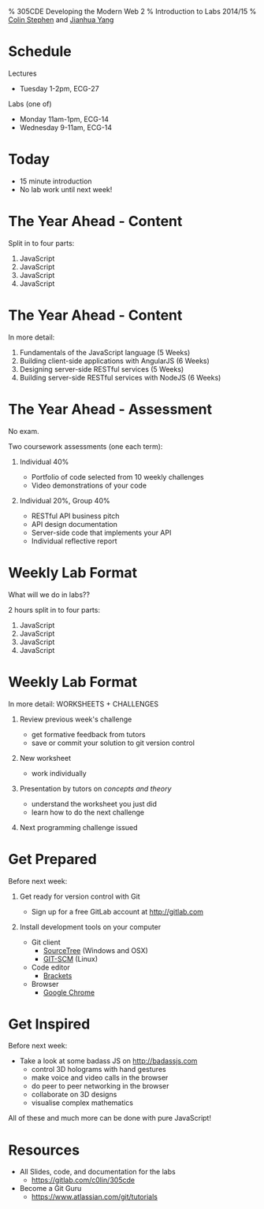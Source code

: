 % 305CDE Developing the Modern Web 2
% Introduction to Labs 2014/15
% [Colin Stephen][] and [Jianhua Yang][]

# Schedule

Lectures

* Tuesday 1-2pm, ECG-27

Labs (one of)

* Monday 11am-1pm, ECG-14
* Wednesday 9-11am, ECG-14

# Today

* 15 minute introduction
* No lab work until next week!

# The Year Ahead - Content

Split in to four parts:

1. JavaScript
2. JavaScript
3. JavaScript
4. JavaScript

# The Year Ahead - Content

In more detail:

1. Fundamentals of the JavaScript language (5 Weeks)
2. Building client-side applications with AngularJS (6 Weeks)
3. Designing server-side RESTful services (5 Weeks)
4. Building server-side RESTful services with NodeJS (6 Weeks)

# The Year Ahead - Assessment

No exam.

Two coursework assessments (one each term):

1. Individual 40%
	* Portfolio of code selected from 10 weekly challenges
	* Video demonstrations of your code

2. Individual 20%, Group 40%
	* RESTful API business pitch
	* API design documentation
	* Server-side code that implements your API
	* Individual reflective report

# Weekly Lab Format

What will we do in labs??

2 hours split in to four parts:

1. JavaScript
2. JavaScript
3. JavaScript
4. JavaScript

# Weekly Lab Format

In more detail: WORKSHEETS + CHALLENGES

1. Review previous week's challenge
	- get formative feedback from tutors
	- save or commit your solution to git version control

2. New worksheet
	- work individually

3. Presentation by tutors on _concepts and theory_
	- understand the worksheet you just did
	- learn how to do the next challenge

4. Next programming challenge issued

# Get Prepared

Before next week:

1. Get ready for version control with Git
	* Sign up for a free GitLab account at <http://gitlab.com>

2. Install development tools on your computer
	* Git client
		- [SourceTree][] (Windows and OSX)
		- [GIT-SCM][] (Linux)
	* Code editor
		- [Brackets][]
	* Browser
		- [Google Chrome][]

# Get Inspired

Before next week:

- Take a look at some badass JS on <http://badassjs.com>
	* control 3D holograms with hand gestures
	* make voice and video calls in the browser
	* do peer to peer networking in the browser
	* collaborate on 3D designs
	* visualise complex mathematics

All of these and much more can be done with pure JavaScript!

# Resources

* All Slides, code, and documentation for the labs
	- <https://gitlab.com/c0lin/305cde>
* Become a Git Guru
	- <https://www.atlassian.com/git/tutorials>

[Colin Stephen]: mailto:colin.stephen@coventry.ac.uk
[Jianhua Yang]: mailto:ab7896@coventry.ac.uk
[GitLab]: http://gitlab.com
[SourceTree]: https://gitlab.com/c0lin/305cde
[GIT-SCM]: http://git-scm.com/download/linux
[Brackets]: http://brackets.io/?lang=en
[Google Chrome]: http://www.google.co.uk/intl/en_uk/chrome/browser/index.html#eula
[305CDE Repository]: https://gitlab.com/c0lin/305cde
[Become a Git Guru]: https://www.atlassian.com/git/tutorials